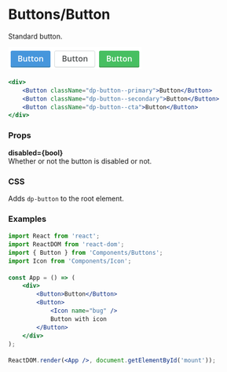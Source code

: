 Buttons/Button
==============
Standard button.

![Button example](../../assets/images/button-1.png)

```jsx
<div>
    <Button className="dp-button--primary">Button</Button>
    <Button className="dp-button--secondary">Button</Button>
    <Button className="dp-button--cta">Button</Button>
</div>
```

### Props

**disabled={bool}**  
Whether or not the button is disabled or not.

### CSS
Adds `dp-button` to the root element.

### Examples

```jsx
import React from 'react';
import ReactDOM from 'react-dom';
import { Button } from 'Components/Buttons';
import Icon from 'Components/Icon';

const App = () => (
    <div>
        <Button>Button</Button>
        <Button>
            <Icon name="bug" />
            Button with icon
        </Button>
    </div>
);

ReactDOM.render(<App />, document.getElementById('mount'));
```